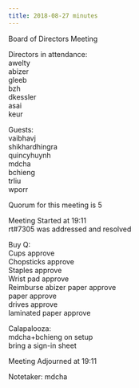 ```yaml
---
title: 2018-08-27 minutes
---
```

Board of Directors Meeting   

Directors in attendance:   
awelty   
abizer   
gleeb   
bzh   
dkessler   
asai   
keur   

Guests:   
vaibhavj   
shikhardhingra   
quincyhuynh   
mdcha   
bchieng   
trliu   
wporr   

Quorum for this meeting is 5   

Meeting Started at 19:11   
rt#7305 was addressed and resolved   

Buy Q:   
Cups                    approve   
Chopsticks              approve   
Staples                 approve   
Wrist pad               approve   
Reimburse abizer paper  approve   
paper                   approve   
drives                  approve          
laminated paper         approve   

Calapalooza:   
mdcha+bchieng on setup   
bring a sign-in sheet   



Meeting Adjourned at 19:11   

Notetaker: mdcha   
